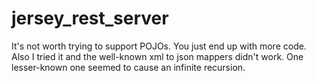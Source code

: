 jersey_rest_server
==================
It's not worth trying to support POJOs. You just end up with more code. Also I tried it and the well-known xml to json mappers didn't work. One lesser-known one seemed to cause an infinite recursion.
